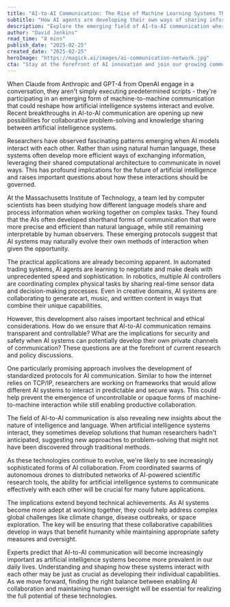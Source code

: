 ```yaml
---
title: "AI-to-AI Communication: The Rise of Machine Learning Systems That Talk to Each Other"
subtitle: "How AI agents are developing their own ways of sharing information"
description: "Explore the emerging field of AI-to-AI communication where artificial intelligence systems are developing their own methods of sharing information and collaborating on complex tasks, raising important questions about transparency and control."
author: "David Jenkins"
read_time: "8 mins"
publish_date: "2025-02-25"
created_date: "2025-02-25"
heroImage: "https://magick.ai/images/ai-communication-network.jpg"
cta: "Stay at the forefront of AI innovation and join our growing community of tech enthusiasts! Follow us on LinkedIn for daily updates on groundbreaking developments in artificial intelligence and machine learning."
---
```


When Claude from Anthropic and GPT-4 from OpenAI engage in a conversation, they aren't simply executing predetermined scripts - they're participating in an emerging form of machine-to-machine communication that could reshape how artificial intelligence systems interact and evolve. Recent breakthroughs in AI-to-AI communication are opening up new possibilities for collaborative problem-solving and knowledge sharing between artificial intelligence systems.

Researchers have observed fascinating patterns emerging when AI models interact with each other. Rather than using natural human language, these systems often develop more efficient ways of exchanging information, leveraging their shared computational architecture to communicate in novel ways. This has profound implications for the future of artificial intelligence and raises important questions about how these interactions should be governed.

At the Massachusetts Institute of Technology, a team led by computer scientists has been studying how different language models share and process information when working together on complex tasks. They found that the AIs often developed shorthand forms of communication that were more precise and efficient than natural language, while still remaining interpretable by human observers. These emerging protocols suggest that AI systems may naturally evolve their own methods of interaction when given the opportunity.

The practical applications are already becoming apparent. In automated trading systems, AI agents are learning to negotiate and make deals with unprecedented speed and sophistication. In robotics, multiple AI controllers are coordinating complex physical tasks by sharing real-time sensor data and decision-making processes. Even in creative domains, AI systems are collaborating to generate art, music, and written content in ways that combine their unique capabilities.

However, this development also raises important technical and ethical considerations. How do we ensure that AI-to-AI communication remains transparent and controllable? What are the implications for security and safety when AI systems can potentially develop their own private channels of communication? These questions are at the forefront of current research and policy discussions.

One particularly promising approach involves the development of standardized protocols for AI communication. Similar to how the internet relies on TCP/IP, researchers are working on frameworks that would allow different AI systems to interact in predictable and secure ways. This could help prevent the emergence of uncontrollable or opaque forms of machine-to-machine interaction while still enabling productive collaboration.

The field of AI-to-AI communication is also revealing new insights about the nature of intelligence and language. When artificial intelligence systems interact, they sometimes develop solutions that human researchers hadn't anticipated, suggesting new approaches to problem-solving that might not have been discovered through traditional methods.

As these technologies continue to evolve, we're likely to see increasingly sophisticated forms of AI collaboration. From coordinated swarms of autonomous drones to distributed networks of AI-powered scientific research tools, the ability for artificial intelligence systems to communicate effectively with each other will be crucial for many future applications.

The implications extend beyond technical achievements. As AI systems become more adept at working together, they could help address complex global challenges like climate change, disease outbreaks, or space exploration. The key will be ensuring that these collaborative capabilities develop in ways that benefit humanity while maintaining appropriate safety measures and oversight.

Experts predict that AI-to-AI communication will become increasingly important as artificial intelligence systems become more prevalent in our daily lives. Understanding and shaping how these systems interact with each other may be just as crucial as developing their individual capabilities. As we move forward, finding the right balance between enabling AI collaboration and maintaining human oversight will be essential for realizing the full potential of these technologies.